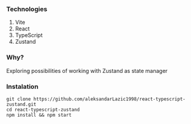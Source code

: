 ### Technologies
  1. Vite
  2. React
  3. TypeScript
  4. Zustand
  
### Why?
Exploring possibilities of working with Zustand as state manager


### Instalation

  ```
  git clone https://github.com/aleksandarLazic1998/react-typescript-zustand.git
  cd react-typescript-zustand
  npm install && npm start
  ```
